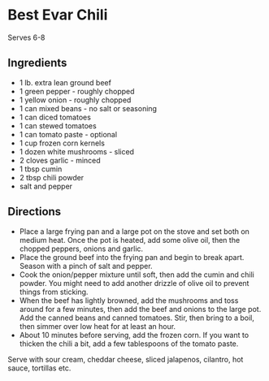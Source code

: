 # Best Evar Chili
Serves 6-8

## Ingredients
* 1 lb. extra lean ground beef
* 1 green pepper - roughly chopped
* 1 yellow onion - roughly chopped
* 1 can mixed beans - no salt or seasoning
* 1 can diced tomatoes
* 1 can stewed tomatoes
* 1 can tomato paste - optional
* 1 cup frozen corn kernels
* 1 dozen white mushrooms - sliced
* 2 cloves garlic - minced
* 1 tbsp cumin
* 2 tbsp chili powder
* salt and pepper

## Directions
* Place a large frying pan and a large pot on the stove and set both on medium heat. Once the pot is heated, add some olive oil, then the chopped peppers, onions and garlic.
* Place the ground beef into the frying pan and begin to break apart. Season with a pinch of salt and pepper.
* Cook the onion/pepper mixture until soft, then add the cumin and chili powder. You might need to add another drizzle of olive oil to prevent things from sticking.
* When the beef has lightly browned, add the mushrooms and toss around for a few minutes, then add the beef and onions to the large pot. Add the canned beans and canned tomatoes. Stir, then bring to a boil, then simmer over low heat for at least an hour.
* About 10 minutes before serving, add the frozen corn. If you want to thicken the chili a bit, add a few tablespoons of the tomato paste.

Serve with sour cream, cheddar cheese, sliced jalapenos, cilantro, hot sauce, tortillas etc.
